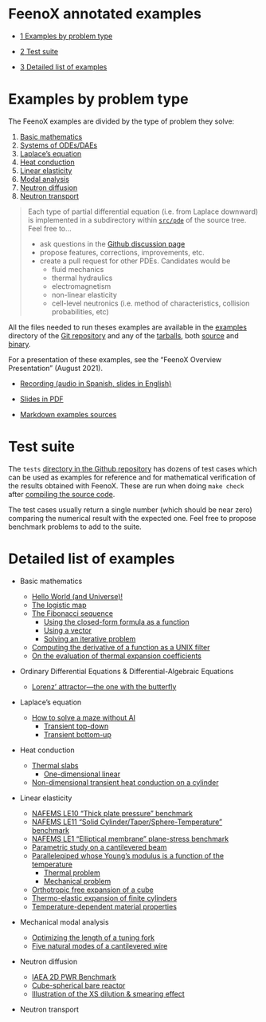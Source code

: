# FeenoX annotated examples

- [<span class="toc-section-number">1</span> Examples by problem type][]
- [<span class="toc-section-number">2</span> Test suite][]
- [<span class="toc-section-number">3</span> Detailed list of
  examples][]

  [<span class="toc-section-number">1</span> Examples by problem type]: #examples-by-problem-type
  [<span class="toc-section-number">2</span> Test suite]: #test-suite
  [<span class="toc-section-number">3</span> Detailed list of examples]:
    #detailed-list-of-examples

# Examples by problem type

The FeenoX examples are divided by the type of problem they solve:

1.  [Basic mathematics][]
2.  [Systems of ODEs/DAEs][]
3.  [Laplace’s equation][]
4.  [Heat conduction][]
5.  [Linear elasticity][]
6.  [Modal analysis][]
7.  [Neutron diffusion][]
8.  [Neutron transport][]

> Each type of partial differential equation (i.e. from Laplace
> downward) is implemented in a subdirectory within [`src/pde`][] of the
> source tree. Feel free to…
>
> - ask questions in the [Github discussion page][]
> - propose features, corrections, improvements, etc.
> - create a pull request for other PDEs. Candidates would be
>   - fluid mechanics
>   - thermal hydraulics
>   - electromagnetism
>   - non-linear elasticity
>   - cell-level neutronics (i.e. method of characteristics, collision
>     probabilities, etc)

All the files needed to run theses examples are available in the
[examples][] directory of the [Git repository][] and any of the
[tarballs][], both [source][] and [binary][].

For a presentation of these examples, see the “FeenoX Overview
Presentation” (August 2021).

- [Recording (audio in Spanish, slides in English)][]
- [Slides in PDF][]
- [Markdown examples sources][]

  [Basic mathematics]: basic.md
  [Systems of ODEs/DAEs]: daes.md
  [Laplace’s equation]: laplace.md
  [Heat conduction]: thermal.md
  [Linear elasticity]: mechanical.md
  [Modal analysis]: modal.md
  [Neutron diffusion]: neutron_diffusion.md
  [Neutron transport]: neutron_transport.md
  [`src/pde`]: https://github.com/seamplex/feenox/tree/main/src/pdes
  [Github discussion page]: https://github.com/seamplex/feenox/discussions
  [examples]: https://github.com/seamplex/feenox/tree/main/examples
  [Git repository]: https://github.com/seamplex/feenox
  [tarballs]: https://www.seamplex.com/feenox/download.html
  [source]: https://www.seamplex.com/feenox/dist/src
  [binary]: https://www.seamplex.com/feenox/dist/linux
  [Recording (audio in Spanish, slides in English)]: https://youtu.be/-RJ5qn7E9uE
  [Slides in PDF]: https://www.seamplex.com/feenox/doc/2021-feenox.pdf
  [Markdown examples sources]: https://github.com/gtheler/2021-presentation

# Test suite

The `tests` [directory in the Github repository][] has dozens of test
cases which can be used as examples for reference and for mathematical
verification of the results obtained with FeenoX. These are run when
doing `make check` after [compiling the source code][].

The test cases usually return a single number (which should be near
zero) comparing the numerical result with the expected one. Feel free to
propose benchmark problems to add to the suite.

  [directory in the Github repository]: https://github.com/seamplex/feenox/tree/main/tests
  [compiling the source code]: ../doc/compile.md

# Detailed list of examples

- Basic mathematics
  - [Hello World (and Universe)!][]
  - [The logistic map][]
  - [The Fibonacci sequence][]
    - [Using the closed-form formula as a function][]
    - [Using a vector][]
    - [Solving an iterative problem][]
  - [Computing the derivative of a function as a UNIX filter][]
  - [On the evaluation of thermal expansion coefficients][]
- Ordinary Differential Equations & Differential-Algebraic Equations
  - [Lorenz’ attractor—the one with the butterfly][]
- Laplace’s equation
  - [How to solve a maze without AI][]
    - [Transient top-down][]
    - [Transient bottom-up][]
- Heat conduction
  - [Thermal slabs][]
    - [One-dimensional linear][]
  - [Non-dimensional transient heat conduction on a cylinder][]
- Linear elasticity
  - [NAFEMS LE10 “Thick plate pressure” benchmark][]
  - [NAFEMS LE11 “Solid Cylinder/Taper/Sphere-Temperature” benchmark][]
  - [NAFEMS LE1 “Elliptical membrane” plane-stress benchmark][]
  - [Parametric study on a cantilevered beam][]
  - [Parallelepiped whose Young’s modulus is a function of the
    temperature][]
    - [Thermal problem][]
    - [Mechanical problem][]
  - [Orthotropic free expansion of a cube][]
  - [Thermo-elastic expansion of finite cylinders][]
  - [Temperature-dependent material properties][]
- Mechanical modal analysis
  - [Optimizing the length of a tuning fork][]
  - [Five natural modes of a cantilevered wire][]
- Neutron diffusion
  - [IAEA 2D PWR Benchmark][]
  - [Cube-spherical bare reactor][]
  - [Illustration of the XS dilution & smearing effect][]
- Neutron transport

  [Hello World (and Universe)!]: #hello-world-and-universe
  [The logistic map]: #the-logistic-map
  [The Fibonacci sequence]: #the-fibonacci-sequence
  [Using the closed-form formula as a function]: #using-the-closed-form-formula-as-a-function
  [Using a vector]: #using-a-vector
  [Solving an iterative problem]: #solving-an-iterative-problem
  [Computing the derivative of a function as a UNIX filter]: #computing-the-derivative-of-a-function-as-a-unix-filter
  [On the evaluation of thermal expansion coefficients]: #on-the-evaluation-of-thermal-expansion-coefficients
  [Lorenz’ attractor—the one with the butterfly]: #lorenz-attractorthe-one-with-the-butterfly
  [How to solve a maze without AI]: #how-to-solve-a-maze-without-ai
  [Transient top-down]: #transient-top-down
  [Transient bottom-up]: #transient-bottom-up
  [Thermal slabs]: #thermal-slabs
  [One-dimensional linear]: #one-dimensional-linear
  [Non-dimensional transient heat conduction on a cylinder]: #non-dimensional-transient-heat-conduction-on-a-cylinder
  [NAFEMS LE10 “Thick plate pressure” benchmark]: #nafems-le10-thick-plate-pressure-benchmark
  [NAFEMS LE11 “Solid Cylinder/Taper/Sphere-Temperature” benchmark]: #nafems-le11-solid-cylindertapersphere-temperature-benchmark
  [NAFEMS LE1 “Elliptical membrane” plane-stress benchmark]: #nafems-le1-elliptical-membrane-plane-stress-benchmark
  [Parametric study on a cantilevered beam]: #parametric-study-on-a-cantilevered-beam
  [Parallelepiped whose Young’s modulus is a function of the temperature]:
    #parallelepiped-whose-youngs-modulus-is-a-function-of-the-temperature
  [Thermal problem]: #thermal-problem
  [Mechanical problem]: #mechanical-problem
  [Orthotropic free expansion of a cube]: #orthotropic-free-expansion-of-a-cube
  [Thermo-elastic expansion of finite cylinders]: #thermo-elastic-expansion-of-finite-cylinders
  [Temperature-dependent material properties]: #temperature-dependent-material-properties
  [Optimizing the length of a tuning fork]: #optimizing-the-length-of-a-tuning-fork
  [Five natural modes of a cantilevered wire]: #five-natural-modes-of-a-cantilevered-wire
  [IAEA 2D PWR Benchmark]: #iaea-2d-pwr-benchmark
  [Cube-spherical bare reactor]: #cube-spherical-bare-reactor
  [Illustration of the XS dilution & smearing effect]: #illustration-of-the-xs-dilution-smearing-effect
